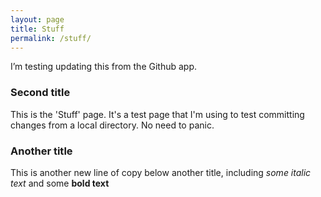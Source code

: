 ```yaml
---
layout: page
title: Stuff
permalink: /stuff/
---
```


I’m testing updating this from the Github app.

### Second title
This is the 'Stuff' page. It's a test page that I'm using to test committing changes from a local directory. No need to panic.

### Another title
This is another new line of copy below another title, including *some italic text* and some **bold text**

